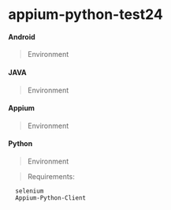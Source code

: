 # appium-python-test24

#### Android
> Environment

#### JAVA
> Environment

#### Appium
> Environment

#### Python
> Environment

> Requirements:
```
  selenium
  Appium-Python-Client
```
